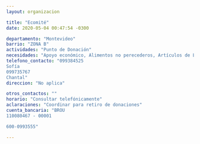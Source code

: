 ```yaml
---
layout: organizacion

title: "Ecomité"
date: 2020-05-04 00:47:54 -0300

departamento: "Montevideo"
barrio: "ZONA B"
actividades: "Punto de Donación"
necesidades: "Apoyo económico, Alimentos no perecederos, Artículos de Limpieza"
telefono_contacto: "099384525
Sofía 
099735767
Chantal"
direccion: "No aplica"

otros_contactos: ""
horario: "Consultar telefónicamente"
aclaraciones: "Coordinar para retiro de donaciones"
cuenta_bancaria: "BROU 
110080467 - 00001

600-0993555"

---
```

